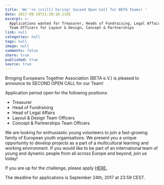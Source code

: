 ```yaml
---
title: 'We''re (still) hiring! Second Open Call for BETA Teams! '
date: 2017-09-19T21:29:10.219Z
excerpt: >-
  Applications wanted for Treasurer, Heads of Fundraising, Legal Affairs and
  Team Officers for Layout & Design, Concept & Partnerships
link: null
categories: null
tags: null
image: null
comments: false
share: true
published: true
source: true
---
```

Bringing Europeans Together Association (BETA e.V.) is pleased to announce its SECOND OPEN CALL for our Team!

Application period open for the following positions:

* Treasurer
* Head of Fundraising
* Head of Legal Affairs
* Layout & Design Team Officers
* Concept & Partnerships Team Officers

We are looking for enthusiastic young volunteers to join a fast-growing family of European youth organisations. We present you a unique opportunity to develop projects as a part of a multicultural learning and working environment. If you would like to be part of an international team of young and dynamic people from all across Europe and beyond, join us today!

If you are up for the challenge, please apply [HERE.](https://goo.gl/forms/UOlW9ocQJBQVKjfX2)

The deadline for applications is September 24th, 2017 at 23:59 CEST.
